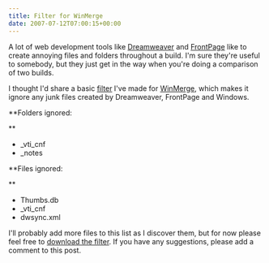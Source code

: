 ```yaml
---
title: Filter for WinMerge
date: 2007-07-12T07:00:15+00:00
---
```

A lot of web development tools like [Dreamweaver](http://kb.adobe.com/selfservice/viewContent.do?externalId=tn_15237&sliceId=1) and [FrontPage](http://www.microsoft.com/technet/community/chats/trans/frontpage/fp1022.mspx) like to create annoying files and folders throughout a build. I'm sure they're useful to somebody, but they just get in the way when you're doing a comparison of two builds.

I thought I'd share a basic [filter](http://winmerge.org/2.4/manual/filters.html) I've made for [WinMerge](http://winmerge.org/), which makes it ignore any junk files created by Dreamweaver, FrontPage and Windows.

**Folders ignored:
  
** 

  * \_vti\_cnf
  * _notes

**Files ignored:
  
** 

  * Thumbs.db
  * \_vti\_cnf
  * dwsync.xml

I'll probably add more files to this list as I discover them, but for now please feel free to [download the filter](/content/ignore-junk/IgnoreJunk-1.0.zip). If you have any suggestions, please add a comment to this post.
